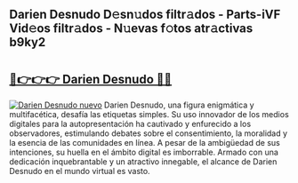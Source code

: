 ## Darien Desnudo D𝚎sn𝚞dos filtr𝚊dos - Parts-iVF Vid𝚎os filtr𝚊dos - N𝚞evas f𝚘tos atr𝚊ctivas b9ky2

# <h2><a href="http://mb164t.tromn.icu/?c=Darien+Desnudo">🔗👉👉👉 Darien Desnudo 🔗🔗</a></h2>

[![Darien Desnudo nuevo](https://i.imgur.com/pEAQMta.gif)](http://mb164t.tromn.icu/?c=Darien+Desnudo)
Darien Desnudo, una figura enigmática y multifacética, desafía las etiquetas simples. Su uso innovador de los medios digitales para la autopresentación ha cautivado y enfurecido a los observadores, estimulando debates sobre el consentimiento, la moralidad y la esencia de las comunidades en línea. A pesar de la ambigüedad de sus intenciones, su huella en el ámbito digital es imborrable. Armado con una dedicación inquebrantable y un atractivo innegable, el alcance de Darien Desnudo en el mundo virtual es vasto.
